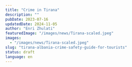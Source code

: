 ```yaml
---
title: "Crime in Tirana"
description: ""
pubDate: 2023-07-16
updatedDate: 2024-11-05
author: "Enri Zhulati"
featuredImage: "/images/news/Tirana-scaled.jpeg"
images:
  - "/images/news/Tirana-scaled.jpeg"
slug: "tirana-albania-crime-safety-guide-for-tourists"
status: draft
language: en
---
```



